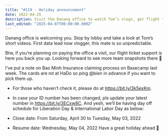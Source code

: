 ```yaml
---
title: "#119 - Holiday announcement"
date: 2022-04-25
description: Visit the Danang office to watch Tom’s vlogs, get flight ticket support, update your ID, check Bao Minh Insurance claims, and note the upcoming holiday schedule.
last_edited: "2025-04-07T00:00:00.000Z"
---
```


Danang office is welcoming you. Stop by lobby and take a look at Tom’s short videos. First data lead now vlogger, this mate is so unpredictable.

Btw, if you’re planning on paying the office a visit, our flight ticket support is here you back you up. Looking forward to see more team snapshots there 🤙

I’ve put a note on Bao Minh Insurance claiming process on Basecamp last week. The cards are nơ at HaDo so ping @bien in advance if you want to pick them up.

- For those who haven’t check it, please do at <https://bit.ly/3k5exKm>.
- In case your ID number has been changed, pls update your latest number in <https://bit.ly/3ECxw8C>.
  And yesh, we’ll be having day off schedule for Liberation Day & International Labor Day as below:

- Close date: From Saturday, April 30 to Tuesday, May 03, 2022
- Resume date: Wednesday, May 04, 2022
  Have a great holiday ahead 🦾
